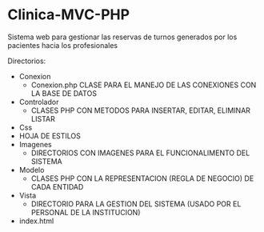 # Clinica-MVC-PHP
Sistema web para gestionar las reservas de turnos generados por los pacientes hacia los profesionales


Directorios:
- Conexion
  - Conexion.php CLASE PARA EL MANEJO DE LAS CONEXIONES CON LA BASE DE DATOS
- Controlador
  - CLASES PHP CON METODOS PARA INSERTAR, EDITAR, ELIMINAR LISTAR
- Css
 - HOJA DE ESTILOS
- Imagenes
  - DIRECTORIOS CON IMAGENES PARA EL FUNCIONALIMENTO DEL SISTEMA
- Modelo
  - CLASES PHP CON LA REPRESENTACION (REGLA DE NEGOCIO) DE CADA ENTIDAD
- Vista
  - DIRECTORIO PARA LA GESTION DEL SISTEMA (USADO POR EL PERSONAL DE LA INSTITUCION)
- index.html
